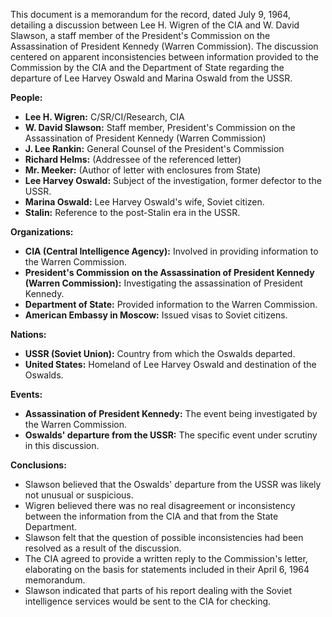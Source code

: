 This document is a memorandum for the record, dated July 9, 1964, detailing a discussion between Lee H. Wigren of the CIA and W. David Slawson, a staff member of the President's Commission on the Assassination of President Kennedy (Warren Commission). The discussion centered on apparent inconsistencies between information provided to the Commission by the CIA and the Department of State regarding the departure of Lee Harvey Oswald and Marina Oswald from the USSR.

**People:**

*   **Lee H. Wigren:** C/SR/CI/Research, CIA
*   **W. David Slawson:** Staff member, President's Commission on the Assassination of President Kennedy (Warren Commission)
*   **J. Lee Rankin:** General Counsel of the President's Commission
*   **Richard Helms:** (Addressee of the referenced letter)
*   **Mr. Meeker:** (Author of letter with enclosures from State)
*   **Lee Harvey Oswald:** Subject of the investigation, former defector to the USSR.
*   **Marina Oswald:** Lee Harvey Oswald's wife, Soviet citizen.
*   **Stalin:** Reference to the post-Stalin era in the USSR.

**Organizations:**

*   **CIA (Central Intelligence Agency):** Involved in providing information to the Warren Commission.
*   **President's Commission on the Assassination of President Kennedy (Warren Commission):** Investigating the assassination of President Kennedy.
*   **Department of State:** Provided information to the Warren Commission.
*   **American Embassy in Moscow:** Issued visas to Soviet citizens.

**Nations:**

*   **USSR (Soviet Union):** Country from which the Oswalds departed.
*   **United States:** Homeland of Lee Harvey Oswald and destination of the Oswalds.

**Events:**

*   **Assassination of President Kennedy:** The event being investigated by the Warren Commission.
*   **Oswalds' departure from the USSR:** The specific event under scrutiny in this discussion.

**Conclusions:**

*   Slawson believed that the Oswalds' departure from the USSR was likely not unusual or suspicious.
*   Wigren believed there was no real disagreement or inconsistency between the information from the CIA and that from the State Department.
*   Slawson felt that the question of possible inconsistencies had been resolved as a result of the discussion.
*   The CIA agreed to provide a written reply to the Commission's letter, elaborating on the basis for statements included in their April 6, 1964 memorandum.
*   Slawson indicated that parts of his report dealing with the Soviet intelligence services would be sent to the CIA for checking.
